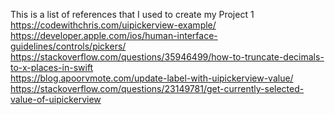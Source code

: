 This is a list of references that I used to create my Project 1 <br />
https://codewithchris.com/uipickerview-example/ <br />
https://developer.apple.com/ios/human-interface-guidelines/controls/pickers/ <br />
https://stackoverflow.com/questions/35946499/how-to-truncate-decimals-to-x-places-in-swift <br />
https://blog.apoorvmote.com/update-label-with-uipickerview-value/ <br />
https://stackoverflow.com/questions/23149781/get-currently-selected-value-of-uipickerview <br />
